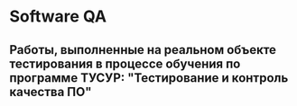 # Software QA

## Работы, выполненные на реальном объекте тестирования в процессе обучения по программе ТУСУР: "Тестирование и контроль качества ПО"


